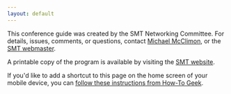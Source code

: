 ```yaml
---
layout: default
---
```

This conference guide was created by the SMT Networking Committee. For details, issues, comments, or questions, contact [Michael McClimon](mailto:michael@mcclimon.org), or the [SMT webmaster](mailto:webmaster@societymusictheory.org).

A printable copy of the program is available by visiting the [SMT website](https://societymusictheory.org/events/meeting2016/main#program).

If you'd like to add a shortcut to this page on the home screen of your mobile device, you
can <a href="http://www.howtogeek.com/196087/how-to-add-websites-to-the-home-screen-on-any-smartphone-or-tablet/">follow
these instructions from How-To Geek</a>.
